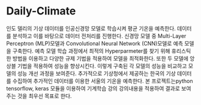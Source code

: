# Daily-Climate

인도 델리의 기상 데이터를 인공신경망 모델로 학습시켜 평균 기온을 예측한다. 데이터를 분석하고 이를 바탕으로 데이터 전처리를 진행한다. 신경망 모델 중 Multi-Layer Perceptron (MLP)모델과 Convolutional Neural Network (CNN)모델로 예측 모델을 구축한다. 예측 모델 학습 과정에서 최적의 Hyperparmeter를 찾기 위해 휴리스틱한 방법을 이용하고 다양한 규제 기법을 적용하여 모델을 최적화한다. 또한 두 모델에 앙상블 기법을 적용하여 성능을 향상시킨다. 이렇게 구축된 각 모델의 성능을 비교하고 모델의 성능 개선 과정을 보여준다. 추가적으로 기상청에서 제공하는 한국의 기상 데이터를 수집하여 추가적인 데이터를 이용한 서울의 기온을 예측한다. 본 프로젝트는python tensorflow, keras 모듈을 이용하여 기계학습 강의 강의내용을 적용하여 결과로 보여주는 것을 최우선 목표로 한다.

